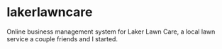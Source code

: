 # lakerlawncare
Online business management system for Laker Lawn Care, a local lawn service a couple friends and I started.
